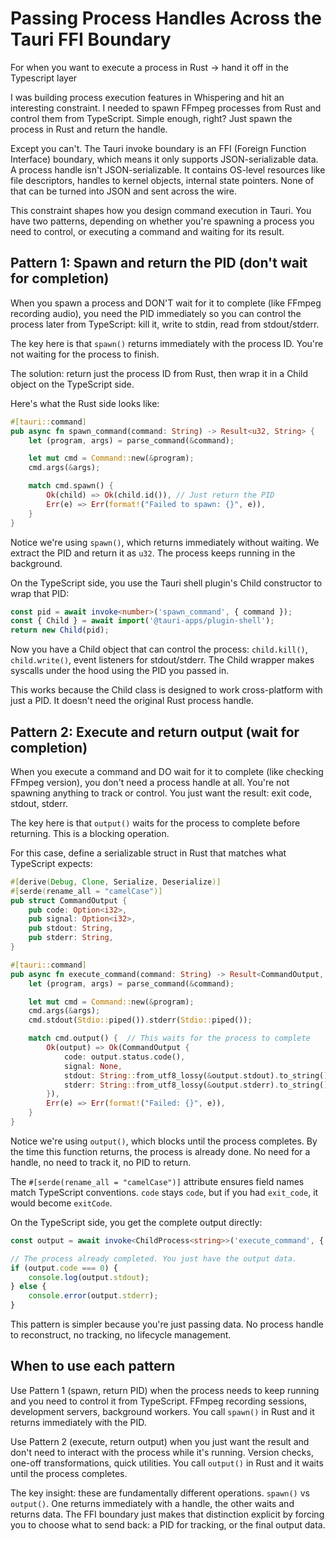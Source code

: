 # Passing Process Handles Across the Tauri FFI Boundary
For when you want to execute a process in Rust -> hand it off in the Typescript layer

I was building process execution features in Whispering and hit an interesting constraint. I needed to spawn FFmpeg processes from Rust and control them from TypeScript. Simple enough, right? Just spawn the process in Rust and return the handle.

Except you can't. The Tauri invoke boundary is an FFI (Foreign Function Interface) boundary, which means it only supports JSON-serializable data. A process handle isn't JSON-serializable. It contains OS-level resources like file descriptors, handles to kernel objects, internal state pointers. None of that can be turned into JSON and sent across the wire.

This constraint shapes how you design command execution in Tauri. You have two patterns, depending on whether you're spawning a process you need to control, or executing a command and waiting for its result.

## Pattern 1: Spawn and return the PID (don't wait for completion)

When you spawn a process and DON'T wait for it to complete (like FFmpeg recording audio), you need the PID immediately so you can control the process later from TypeScript: kill it, write to stdin, read from stdout/stderr.

The key here is that `spawn()` returns immediately with the process ID. You're not waiting for the process to finish.

The solution: return just the process ID from Rust, then wrap it in a Child object on the TypeScript side.

Here's what the Rust side looks like:

```rust
#[tauri::command]
pub async fn spawn_command(command: String) -> Result<u32, String> {
    let (program, args) = parse_command(&command);

    let mut cmd = Command::new(&program);
    cmd.args(&args);

    match cmd.spawn() {
        Ok(child) => Ok(child.id()), // Just return the PID
        Err(e) => Err(format!("Failed to spawn: {}", e)),
    }
}
```

Notice we're using `spawn()`, which returns immediately without waiting. We extract the PID and return it as `u32`. The process keeps running in the background.

On the TypeScript side, you use the Tauri shell plugin's Child constructor to wrap that PID:

```typescript
const pid = await invoke<number>('spawn_command', { command });
const { Child } = await import('@tauri-apps/plugin-shell');
return new Child(pid);
```

Now you have a Child object that can control the process: `child.kill()`, `child.write()`, event listeners for stdout/stderr. The Child wrapper makes syscalls under the hood using the PID you passed in.

This works because the Child class is designed to work cross-platform with just a PID. It doesn't need the original Rust process handle.

## Pattern 2: Execute and return output (wait for completion)

When you execute a command and DO wait for it to complete (like checking FFmpeg version), you don't need a process handle at all. You're not spawning anything to track or control. You just want the result: exit code, stdout, stderr.

The key here is that `output()` waits for the process to complete before returning. This is a blocking operation.

For this case, define a serializable struct in Rust that matches what TypeScript expects:

```rust
#[derive(Debug, Clone, Serialize, Deserialize)]
#[serde(rename_all = "camelCase")]
pub struct CommandOutput {
    pub code: Option<i32>,
    pub signal: Option<i32>,
    pub stdout: String,
    pub stderr: String,
}

#[tauri::command]
pub async fn execute_command(command: String) -> Result<CommandOutput, String> {
    let (program, args) = parse_command(&command);

    let mut cmd = Command::new(&program);
    cmd.args(&args);
    cmd.stdout(Stdio::piped()).stderr(Stdio::piped());

    match cmd.output() {  // This waits for the process to complete
        Ok(output) => Ok(CommandOutput {
            code: output.status.code(),
            signal: None,
            stdout: String::from_utf8_lossy(&output.stdout).to_string(),
            stderr: String::from_utf8_lossy(&output.stderr).to_string(),
        }),
        Err(e) => Err(format!("Failed: {}", e)),
    }
}
```

Notice we're using `output()`, which blocks until the process completes. By the time this function returns, the process is already done. No need for a handle, no need to track it, no PID to return.

The `#[serde(rename_all = "camelCase")]` attribute ensures field names match TypeScript conventions. `code` stays `code`, but if you had `exit_code`, it would become `exitCode`.

On the TypeScript side, you get the complete output directly:

```typescript
const output = await invoke<ChildProcess<string>>('execute_command', { command });

// The process already completed. You just have the output data.
if (output.code === 0) {
    console.log(output.stdout);
} else {
    console.error(output.stderr);
}
```

This pattern is simpler because you're just passing data. No process handle to reconstruct, no tracking, no lifecycle management.

## When to use each pattern

Use Pattern 1 (spawn, return PID) when the process needs to keep running and you need to control it from TypeScript. FFmpeg recording sessions, development servers, background workers. You call `spawn()` in Rust and it returns immediately with the PID.

Use Pattern 2 (execute, return output) when you just want the result and don't need to interact with the process while it's running. Version checks, one-off transformations, quick utilities. You call `output()` in Rust and it waits until the process completes.

The key insight: these are fundamentally different operations. `spawn()` vs `output()`. One returns immediately with a handle, the other waits and returns data. The FFI boundary just makes that distinction explicit by forcing you to choose what to send back: a PID for tracking, or the final output data.
